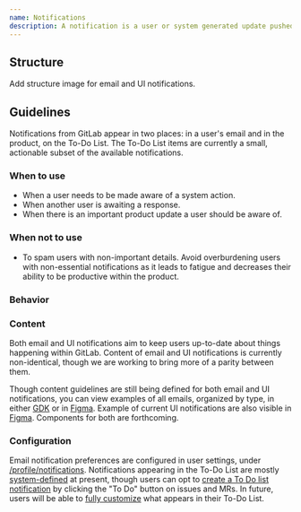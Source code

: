 ```yaml
---
name: Notifications
description: A notification is a user or system generated update pushed to users.
---
```


## Structure

<todo>Add structure image for email and UI notifications.</todo>

## Guidelines

Notifications from GitLab appear in two places: in a user's email and in the product, on the To-Do List. The To-Do List items are currently a small, actionable subset of the available notifications.

### When to use

- When a user needs to be made aware of a system action.
- When another user is awaiting a response.
- When there is an important product update a user should be aware of.

### When not to use

- To spam users with non-important details. Avoid overburdening users with non-essential notifications as it leads to fatigue and decreases their ability to be productive within the product.

### Behavior

### Content

Both email and UI notifications aim to keep users up-to-date about things happening within GitLab. Content of email and UI notifications is currently non-identical, though we are working to bring more of a parity between them.

Though content guidelines are still being defined for both email and UI notifications, you can view examples of all emails, organized by type, in either [GDK](https://docs.gitlab.com/ee/development/emails.html#mailer-previews) or in [Figma](https://www.figma.com/design/wRoOy8FwgL5f3uhEP0gMyv/Define-guidelines-for-notifications-Pajamas-%E2%80%A2-%231888?node-id=12307-26544&t=ctKNm5g1co2EWxZi-1). Example of current UI notifications are also visible in [Figma](https://www.figma.com/design/uH0dVVB1PBdJ929KEiGqFf/Notifications?node-id=6977-111489&t=IdcDigotUwYmlbdv-1). Components for both are forthcoming.

### Configuration

Email notification preferences are configured in user settings, under [/profile/notifications](https://gitlab.com/-/profile/notifications). Notifications appearing in the To-Do List are mostly [system-defined](https://docs.gitlab.com/ee/user/todos.html#actions-that-create-to-do-items) at present, though users can opt to [create a To Do list notification](https://docs.gitlab.com/ee/user/todos.html#create-a-to-do-item) by clicking the "To Do" button on issues and MRs. In future, users will be able to [fully customize](https://gitlab.com/gitlab-org/gitlab/-/issues/320912) what appears in their To-Do List.

